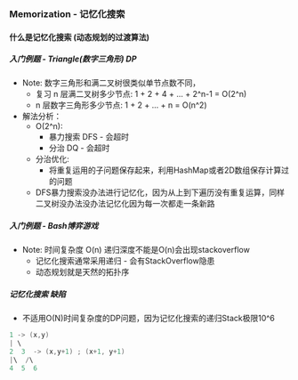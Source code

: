 ### Memorization - 记忆化搜索

#### 什么是记忆化搜索 (动态规划的过渡算法)

##### 入门例题 - Triangle(数字三角形) DP
- Note: 数字三角形和满二叉树很类似单节点数不同，
    - 复习 n 层满二叉树多少节点: 1 + 2 + 4 + ... + 2^n-1 = O(2^n) 
    - n 层数字三角形多少节点: 1 + 2 + ... + n = O(n^2)
- 解法分析：
    - O(2^n):
        - 暴力搜索 DFS - 会超时
        - 分治 DQ - 会超时
    -  分治优化:
        - 将重复运用的子问题保存起来，利用HashMap或者2D数组保存计算过的问题
    - DFS暴力搜索没办法进行记忆化，因为从上到下遍历没有重复运算，同样二叉树没办法没办法记忆化因为每一次都走一条新路

##### 入门例题 - Bash博弈游戏
- Note: 时间复杂度 O(n) 递归深度不能是O(n)会出现stackoverflow
    - 记忆化搜索通常采用递归 - 会有StackOverflow隐患
    - 动态规划就是天然的拓扑序

##### 记忆化搜索 缺陷
- 不适用O(N)时间复杂度的DP问题，因为记忆化搜索的递归Stack极限10^6
```java
1 -> (x,y)
| \
2  3  -> (x,y+1) ; (x+1, y+1) 
|\  /\
4  5  6
```
